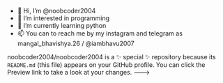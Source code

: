 - 👋 Hi, I’m @noobcoder2004
- 👀 I’m interested in programming 
- 🌱 I’m currently learning python
- 📫 You can to reach me by my instagram and telegram as mangal_bhavishya.26 / @iambhavu2007 

noobcoder2004/noobcoder2004 is a ✨ special ✨ repository because its `README.md` (this file) appears on your GitHub profile.
You can click the Preview link to take a look at your changes.
--->
